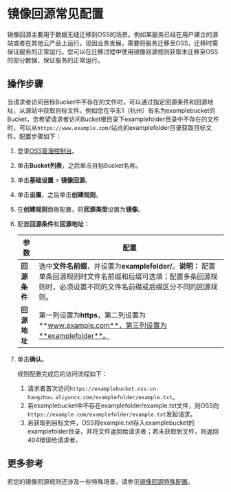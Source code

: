 # 镜像回源常见配置

镜像回源主要用于数据无缝迁移到OSS的场景。例如某服务已经在用户建立的源站或者在其他云产品上运行。现因业务发展，需要将服务迁移至OSS，迁移时需保证服务的正常运行。您可以在迁移过程中使用镜像回源规则获取未迁移至OSS的部分数据，保证服务的正常运行。

## 操作步骤

当请求者访问目标Bucket中不存在的文件时，可以通过指定回源条件和回源地址，从源站中获取目标文件。例如您在华东1（杭州）有名为examplebucket的Bucket，您希望请求者访问Bucket根目录下examplefolder目录中不存在的文件时，可以从`https://www.example.com/`站点的examplefolder目录获取目标文件。配置步骤如下：

1.  登录[OSS管理控制台](https://oss.console.aliyun.com/)。

2.  单击**Bucket列表**，之后单击目标Bucket名称。

3.  单击**基础设置** \> **镜像回源**。

4.  单击**设置**，之后单击**创建规则**。

5.  在**创建规则**面板配置，将**回源类型**设置为**镜像**。

6.  配置**回源条件**和**回源地址**：

    |参数|配置|
    |--|--|
    |**回源条件**|选中**文件名前缀**，并设置为**examplefolder/**。**说明：** 配置单条回源规则时文件名前缀和后缀可选填；配置多条回源规则时，必须设置不同的文件名前缀或后缀区分不同的回源规则。 |
    |**回源地址**|第一列设置为**https**，第二列设置为**www.example.com**，第三列设置为**examplefolder**。|

7.  单击**确认**。

    规则配置完成后的访问流程如下：

    1.  请求者首次访问`https://examplebucket.oss-cn-hangzhou.aliyuncs.com/examplefolder/example.txt`。
    2.  若examplebucket中不存在examplefolder/example.txt文件，则OSS向`https://example.com/examplefolder/example.txt`发起请求。
    3.  若获取到目标文件，OSS将example.txt存入examplebucket的examplefolder目录，并将文件返回给请求者；若未获取到文件，则返回404错误给请求者。

## 更多参考

若您的镜像回源规则还涉及一些特殊场景，请参见[镜像回源特殊配置]()。

